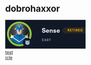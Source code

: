 # dobrohaxxor
[![img](assets/senselogo.png)](_posts/2023-03-11-sense.md)  
[test](posts/2023-03-11-test.md)  
[icle](_posts/2023-03-11-icle.md)  
